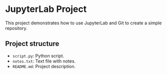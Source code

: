 # JupyterLab Project

This project demonstrates how to use JupyterLab and Git to create a simple repository.

## Project structure
- `script.py`: Python script.
- `notes.txt`: Text file with notes.
- `README.md`: Project description.